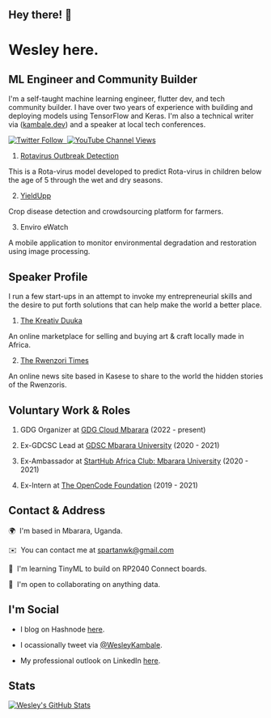 ## Hey there! 👋

Wesley here.
==================================

ML Engineer and Community Builder
--------------------
I'm a self-taught machine learning engineer, flutter dev, and tech community builder. I have over two years of experience with building and deploying models using TensorFlow and Keras. I'm also  a technical writer via ([kambale.dev](https://kambale.dev/)) and a speaker at local tech conferences.

<a href="https://twitter.com/weskambale"><img alt="Twitter Follow" src="https://img.shields.io/twitter/follow/aurelievache?label=Twitter&style=for-the-badge&logo=twitter&color=1DA1F2"> &nbsp;<a href="https://www.youtube.com/kambale"><img alt="YouTube Channel Views" src="https://img.shields.io/youtube/channel/views/UC0cWpkGM3ClHjPdLRzCOw1g?style=for-the-badge&logo=youtube&label=YOUTUBE VIEWS"></a>

1. [Rotavirus Outbreak Detection](https://github.com/WesleyKambale/Rotavirus-Outbreak-Detection)

This is a Rota-virus model developed to predict Rota-virus in children below the age of 5 through the wet and dry seasons.

2. [YieldUpp](https://yieldupp.herokuapp.com/)

Crop disease detection and crowdsourcing platform for farmers.

3. Enviro eWatch

A mobile application to monitor environmental degradation and restoration using image processing.

## Speaker Profile
I run a few start-ups in an attempt to invoke my entrepreneurial skills and the desire to put forth solutions that can help make the world a better place.

1. [The Kreativ Duuka](https://kreativduuka.com/)

An online marketplace for selling and buying art & craft locally made in Africa.

2. [The Rwenzori Times](https://rwenzoritimes.org)

An online news site based in Kasese to share to the world the hidden stories of the Rwenzoris.

## Voluntary Work & Roles

1. GDG Organizer at [GDG Cloud Mbarara](https://gdg.community.dev/gdg-cloud-mbarara/) (2022 - present)

2. Ex-GDCSC Lead at [GDSC Mbarara University](https://gdsc.community.dev/mbarara-university-of-science-and-technology/) (2020 - 2021)

3. Ex-Ambassador at [StartHub Africa Club: Mbarara University](https://starthubafrica.org/clubs/) (2020 - 2021)

4. Ex-Intern at [The OpenCode Foundation](https://www.theopencode.org/team/wesley-kambale/) (2019 - 2021)

## Contact & Address

🌍  I'm based in Mbarara, Uganda.

✉️  You can contact me at [spartanwk@gmail.com](mailto:spartanwk@gmail.com)

🧠  I'm learning TinyML to build on RP2040 Connect boards.

🤝  I'm open to collaborating on anything data.

## I'm Social

- I blog on Hashnode [here](https://kambale.dev).

- I ocassionally tweet via [@WesleyKambale](https://twitter.com/WesKambale).

- My professional outlook on LinkedIn [here](https://www.linkedin.com/in/weskambale).

## Stats
[![Wesley's GitHub Stats](https://github-readme-stats.vercel.app/api?username=wkambale)](https://github.com/anuraghazra/github-readme-stats)
